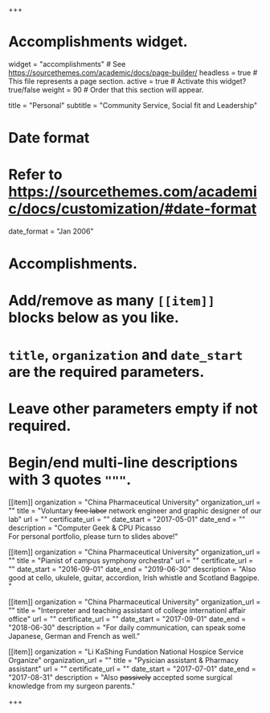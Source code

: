 +++
# Accomplishments widget.
widget = "accomplishments"  # See https://sourcethemes.com/academic/docs/page-builder/
headless = true  # This file represents a page section.
active = true  # Activate this widget? true/false
weight = 90  # Order that this section will appear.

title = "Personal"
subtitle = "Community Service, Social fit and Leadership"

# Date format
#   Refer to https://sourcethemes.com/academic/docs/customization/#date-format
date_format = "Jan 2006"

# Accomplishments.
#   Add/remove as many `[[item]]` blocks below as you like.
#   `title`, `organization` and `date_start` are the required parameters.
#   Leave other parameters empty if not required.
#   Begin/end multi-line descriptions with 3 quotes `"""`.

[[item]]
  organization = "China Pharmaceutical University"
  organization_url = ""
  title = "Voluntary ~~free labor~~ network engineer and graphic designer of our lab"
  url = ""
  certificate_url = ""
  date_start = "2017-05-01"
  date_end = ""
  description = "Computer Geek & CPU Picasso<br/>For personal portfolio, please turn to slides above!"

[[item]]
  organization = "China Pharmaceutical University"
  organization_url = ""
  title = "Pianist of campus symphony orchestra"
  url = ""
  certificate_url = ""
  date_start = "2016-09-01"
  date_end = "2019-06-30"
  description = "Also good at cello, ukulele, guitar, accordion, Irish whistle and Scotland Bagpipe.  "
  
[[item]]
  organization = "China Pharmaceutical University"
  organization_url = ""
  title = "Interpreter and teaching assistant of college internationl affair office"
  url = ""
  certificate_url = ""
  date_start = "2017-09-01"
  date_end = "2018-06-30"
  description = "For daily communication, can speak some Japanese, German and French as well."
  
  [[item]]
  organization = "Li KaShing Fundation National Hospice Service Organize"
  organization_url = ""
  title = "Pysician assistant & Pharmacy assistant"
  url = ""
  certificate_url = ""
  date_start = "2017-07-01"
  date_end = "2017-08-31"
  description = "Also ~~passively~~ accepted some surgical knowledge from my surgeon parents."


+++

